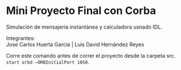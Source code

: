 # Mini Proyecto Final con Corba     
Simulación de mensajería instantánea y calculadora usnado IDL.

Integrantes:  
Jose Carlos Huerta Garcia | Luis David Hernández Reyes  
  
Corre este comando antes de correr el proyecto desde la carpeta src.  
`start orbd –ORBInitialPort 1050`.

